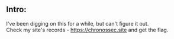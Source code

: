 ## Intro:
I've been digging on this for a while, but can't figure it out. <br/>
Check my site's records - https://chronossec.site and get the flag.
